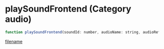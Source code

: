 # playSoundFrontend (Category audio)

```js
function playSoundFrontend(soundId: number, audioName: string, audioRef: string, p3: boolean): void
```

[filename](playSoundFrontend_m.md ':include')